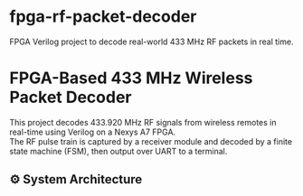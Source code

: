 # fpga-rf-packet-decoder
FPGA Verilog project to decode real-world 433 MHz RF packets in real time.

# FPGA-Based 433 MHz Wireless Packet Decoder

This project decodes 433.920 MHz RF signals from wireless remotes in real-time using Verilog on a Nexys A7 FPGA.  
The RF pulse train is captured by a receiver module and decoded by a finite state machine (FSM), then output over UART to a terminal.

## ⚙️ System Architecture


